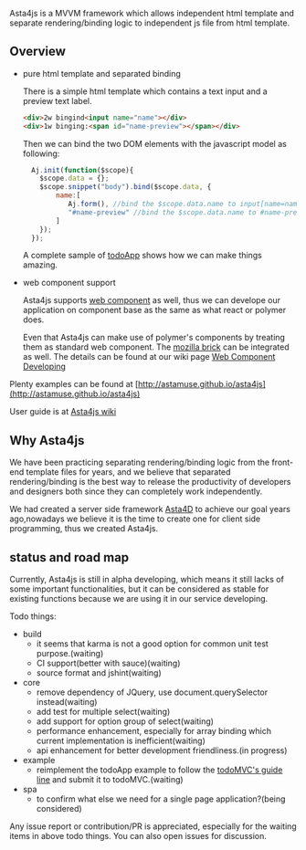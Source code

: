 Asta4js is a MVVM framework which allows independent html template and separate rendering/binding logic to independent js file from html template.


## Overview

- pure html template and separated binding

    There is a simple html template which contains a text input and a preview text label.
    
    ```html
    <div>2w bingind<input name="name"></div>
    <div>1w binging:<span id="name-preview"></span></div>
    ```
    
    Then we can bind the two DOM elements with the javascript model as following:
    
    ```javascript
      Aj.init(function($scope){
        $scope.data = {};
        $scope.snippet("body").bind($scope.data, {
            name:[
               Aj.form(), //bind the $scope.data.name to input[name=name] in 2-way
               "#name-preview" //bind the $scope.data.name to #name-preview in 1-way
            ]
        });
      });
    ```
    
    A complete sample of [todoApp](http://astamuse.github.io/asta4js/examples/todoApp/todoApp.html) shows how we can make things amazing.

- web component support

    Asta4js supports [web component](http://webcomponents.org/) as well, thus we can develope our application on component base as the same as what react or polymer does.

    Even that Asta4js can make use of polymer's components by treating them as standard web component. The [mozilla brick](http://brick.mozilla.io/) can be integrated as well. The details can be found at our wiki page [Web Component Developing](https://github.com/astamuse/asta4js/wiki/Web-Component-Developing)


Plenty examples can be found at [http://astamuse.github.io/asta4js](http://astamuse.github.io/asta4js)

User guide is at [Asta4js wiki](https://github.com/astamuse/asta4js/wiki)

## Why Asta4js

We have been practicing separating rendering/binding logic from the front-end template files for years, and we believe that separated rendering/binding is the best way to release the productivity of developers and designers  both since they can completely work independently.

We had created a server side framework [Asta4D](https://github.com/astamuse/asta4d) to achieve our goal years ago,nowadays we believe it is the time to create one for client side programming, thus we created Asta4js.  

## status and road map

Currently, Asta4js is still in alpha developing, which means it still lacks of some important functionalities, but it can be considered as stable for existing functions because we are using it in our service developing.

Todo things:

* build
    * it seems that karma is not a good option for common unit test purpose.(waiting)
    * CI support(better with sauce)(waiting)
    * source format and jshint(waiting)
* core
    * remove dependency of JQuery, use document.querySelector instead(waiting)
    * add test for multiple select(waiting)
    * add support for option group of select(waiting)
    * performance enhancement, especially for array binding which current implementation is inefficient(waiting)
    * api enhancement for better development friendliness.(in progress)
* example
    * reimplement the todoApp example to follow the [todoMVC's guide line](https://github.com/tastejs/todomvc/blob/master/contributing.md) and submit it to todoMVC.(waiting)
* spa
    * to confirm what else we need for a single page application?(being considered)

Any issue report or contribution/PR is appreciated, especially for the waiting items in above todo things. You can also open issues for discussion.